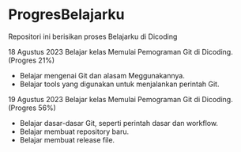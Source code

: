 # ProgresBelajarku
Repositori ini berisikan proses Belajarku di Dicoding

18 Agustus 2023
Belajar kelas Memulai Pemograman Git di Dicoding. (Progres 21%)
* Belajar mengenai Git dan alasam Meggunakannya.
* Belajar tools yang digunakan untuk menjalankan perintah Git. 

19 Agustus 2023
Belajar kelas Memulai Pemograman Git di Dicoding. (Progres 56%)
  * Belajar dasar-dasar Git, seperti perintah dasar dan workflow.
  * Belajar membuat repository baru.
  * Belajar membuat release file.
